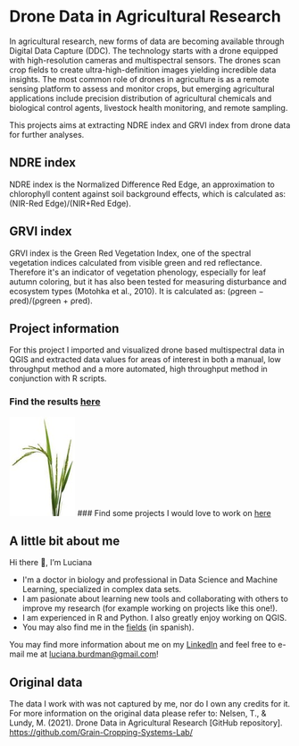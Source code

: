 # Drone Data in Agricultural Research

In agricultural research, new forms of data are becoming available through Digital Data Capture (DDC). The technology starts with a drone equipped with high-resolution cameras and multispectral sensors. The drones scan crop fields to create ultra-high-definition images yielding incredible data insights. The most common role of drones in agriculture is as a remote sensing platform to assess and monitor crops, but emerging agricultural applications include precision distribution of agricultural chemicals and biological control agents, livestock health monitoring, and remote sampling.

This projects aims at extracting NDRE index and GRVI index from drone data for further analyses. 

## NDRE index
NDRE index is the Normalized Difference Red Edge, an approximation to chlorophyll content against soil background effects, which is calculated as: 
(NIR-Red Edge)/(NIR+Red Edge).

## GRVI index
GRVI index is the Green Red Vegetation Index, one of the spectral vegetation indices calculated from visible green and red reflectance. Therefore it's an indicator of  vegetation phenology, especially for leaf autumn coloring, but it has also been tested for measuring disturbance and ecosystem types (Motohka et al., 2010). It is calculated as: (ρgreen − ρred)/(ρgreen + ρred).

## Project information
For this project I imported and visualized drone based multispectral data in QGIS and extracted data values for areas of interest in both a manual, low throughput method and a more automated, high throughput method in conjunction with R scripts.

### Find the results [here](https://github.com/lucianaburdman/Drone-Data-in-Agricultural-Research/tree/main/Results)

<img src="https://github.com/lucianaburdman/Drone-Data-in-Agricultural-Research/blob/779d6269ca845437820b8483ce712a696e5417a8/Imagen1.jpg"> ### Find some projects I would love to work on [here](https://github.com/lucianaburdman/Drone-Data-in-Agricultural-Research/blob/cfbe1d7ffba7986540024e6ff728ffbb7d27a98a/futureperspectives.md)

## A little bit about me

Hi there 👋, I’m Luciana

+ I'm a doctor in biology and professional in Data Science and Machine Learning, specialized in complex data sets.
+ I am pasionate about learning new tools and collaborating with others to improve my research (for example working on projects like this one!).
+ I am experienced in R and Python. I also greatly enjoy working on QGIS.
+ You may also find me in the [fields](https://noticias.unsam.edu.ar/2017/09/11/investigadoras-del-3ia-relevaron-humedales-en-la-antartida/) (in spanish).

You may find more information about me on my [LinkedIn](https://www.linkedin.com/in/luciana-burdman-biostatistician/) and feel free to e-mail me at luciana.burdman@gmail.com!

## Original data
The data I work with was not captured by me, nor do I own any credits for it. For more information on the original data please refer to:
Nelsen, T., & Lundy, M. (2021). Drone Data in Agricultural Research [GitHub repository]. 
https://github.com/Grain-Cropping-Systems-Lab/
